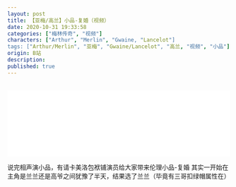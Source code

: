 ```yaml
---
layout: post
title: 【亚梅/高兰】小品-复婚（视频）
date: 2020-10-31 19:33:58
categories: ["梅林传奇", "视频"]
characters: ["Arthur", "Merlin", "Gwaine, "Lancelot"]
tags: ["Arthur/Merlin", "亚梅", "Gwaine/Lancelot", "高兰, "视频", "小品"]
origin: B站
description: 
published: true
---
```


<br>
<iframe width="100%" height="auto" src="//player.bilibili.com/player.html?aid=245196880&bvid=BV1fv41167tD&cid=251462697&page=1" scrolling="no" border="0" frameborder="no" framespacing="0" allowfullscreen="true"> </iframe>

说完相声演小品，有请卡美洛包袱铺演员给大家带来伦理小品-复婚
其实一开始在主角是兰兰还是高爷之间犹豫了半天，结果选了兰兰（毕竟有三哥扣绿帽属性在）
